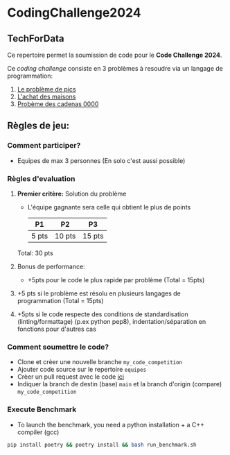# CodingChallenge2024

## TechForData

Ce repertoire permet la soumission de code pour le **Code Challenge 2024**.

Ce *coding challenge* consiste en 3 problèmes à resoudre via un langage de programmation: 

1. [Le problème de pics](P1/README.md)
2. [L'achat des maisons](P2/README.md)
3. [Probème des cadenas 0000](P3/README.md)

## Règles de jeu:​

### Comment participer?​

- Equipes de max 3 personnes​ (En solo c'est aussi possible​)

### Règles d'evaluation

1. **Premier critère:​** Solution du problème

    - L'équipe gagnante sera celle qui obtient le plus de points
    
        |     P1    |   P2    |   P3     |
        |-----------|---------|----------|
        |    5 pts  |  10 pts |   15 pts |

    Total: 30 pts

2. Bonus de performance: ​

    - +5pts pour le code le plus rapide par problème (Total = 15pts)​

3. +5 pts si le problème est résolu en plusieurs langages de programmation 
(Total = 15pts)​

4. +5pts si le code respecte des conditions de standardisation (linting/formattage) (p.ex python pep8), indentation/séparation en fonctions pour d'autres cas​

### Comment soumettre le code?

- Clone et crèer une nouvelle branche `my_code_competition`
- Ajouter code source sur le repertoire `equipes`
- Crèer un pull request avec le code  [ici](https://github.com/Talan-TechForData/CodingChallenge2024/pull/new)
- Indiquer la branch de destin (base) `main` et la branch d'origin (compare) `my_code_competition`


### Execute Benchmark 

- To launch the benchmark, you need a python installation + a C++ compiler (gcc)

```bash
pip install poetry && poetry install && bash run_benchmark.sh
```